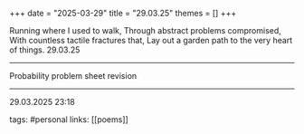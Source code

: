 +++
date = "2025-03-29"
title = "29.03.25"
themes = []
+++

Running where I used to walk,
Through abstract problems compromised,
With countless tactile fractures that,
Lay out a garden path to the very heart of things.
29.03.25

---

Probability problem sheet revision

---

29.03.2025 23:18

tags: #personal
links: [[poems]]
